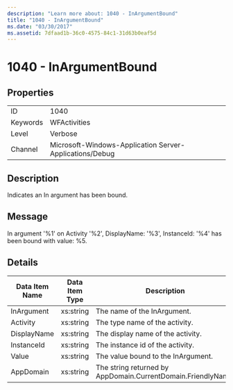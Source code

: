 ```yaml
---
description: "Learn more about: 1040 - InArgumentBound"
title: "1040 - InArgumentBound"
ms.date: "03/30/2017"
ms.assetid: 7dfaad1b-36c0-4575-84c1-31d63b0eaf5d
---
```

# 1040 - InArgumentBound

## Properties  
  
|||  
|-|-|  
|ID|1040|  
|Keywords|WFActivities|  
|Level|Verbose|  
|Channel|Microsoft-Windows-Application Server-Applications/Debug|  
  
## Description  

 Indicates an In argument has been bound.  
  
## Message  

 In argument '%1' on Activity '%2', DisplayName: '%3', InstanceId: '%4' has been bound with value: %5.  
  
## Details  
  
|Data Item Name|Data Item Type|Description|  
|--------------------|--------------------|-----------------|  
|InArgument|xs:string|The name of the InArgument.|  
|Activity|xs:string|The type name of the activity.|  
|DisplayName|xs:string|The display name of the activity.|  
|InstanceId|xs:string|The instance id of the activity.|  
|Value|xs:string|The value bound to the InArgument.|  
|AppDomain|xs:string|The string returned by AppDomain.CurrentDomain.FriendlyName.|
